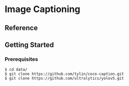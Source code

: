 # Image Captioning

## Reference


## Getting Started
### Prerequisites
```
$ cd data/
$ git clone https://github.com/tylin/coco-caption.git
$ git clone https://github.com/ultralytics/yolov5.git
```
